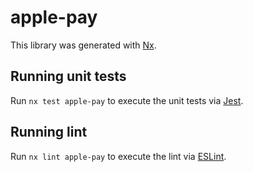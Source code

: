 # apple-pay

This library was generated with [Nx](https://nx.dev).

## Running unit tests

Run `nx test apple-pay` to execute the unit tests via [Jest](https://jestjs.io).

## Running lint

Run `nx lint apple-pay` to execute the lint via [ESLint](https://eslint.org/).
